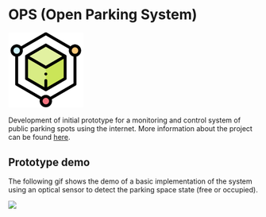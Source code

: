 # OPS (Open Parking System)
<img src="assets/images/ops.svg" width="30%">

Development of initial prototype for a monitoring and control system of public parking spots using the internet.
More information about the project can be found [here](https://w3slley.github.io/projects/ops).

## Prototype demo
The following gif shows the demo of a basic implementation of the system using an optical sensor to detect the parking space state (free or occupied).

![](assets/videos/demo-parking-system-complete.gif)
